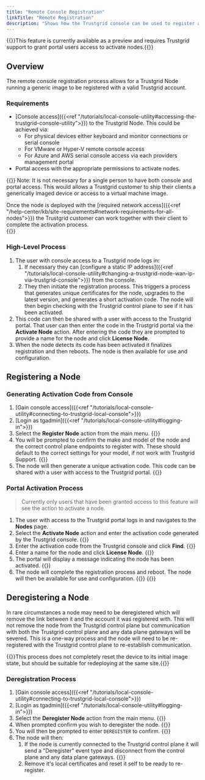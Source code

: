 ```yaml
---
title: "Remote Console Registration"
linkTitle: "Remote Registration"
description: "Shows how the Trustgrid console can be used to register and deregister a Trustgrid Node"
---
```


{{<alert color="warning">}}This feature is currently available as a preview and requires Trustgrid support to grant portal users access to activate nodes.{{</alert>}}

## Overview
The remote console registration process allows for a Trustgrid Node running a generic image to be registered with a valid Trustgrid account. 

### Requirements
- [Console access]({{<ref "/tutorials/local-console-utility#accessing-the-trustgrid-console-utility">}}) to the Trustgrid Node. This could be achieved via: 
  - For physical devices either keyboard and monitor connections or serial console 
  - For VMware or Hyper-V remote console access
  - For Azure and AWS serial console access via each providers management portal
- Portal access with the appropriate permissions to activate nodes.

{{<alert color="info">}}
Note: It is not necessary for a single person to have both console and portal access. This would allows a Trustgrid customer to ship their clients a generically imaged device or access to a virtual machine image. 

Once the node is deployed with the [required network access]({{<ref "/help-center/kb/site-requirements#network-requirements-for-all-nodes">}}) the Trustgrid customer can work together with their client to complete the activation process.   
{{</alert>}}

### High-Level Process
1. The user with console access to a Trustgrid node logs in: 
    1. If necessary they can [configure a static IP address]({{<ref "/tutorials/local-console-utility#changing-a-trustgrid-node-wan-ip-via-trustgrid-console">}}) from the console.
    1. They then initiate the registration process. This triggers a process that generates unique certificates for the node, upgrades to the latest version, and generates a short activation code. The node will then begin checking with the Trustgrid control plane to see if it has been activated.
1. This code can then be shared with a user with access to the Trustgrid portal. That user can then enter the code in the Trustgrid portal via the **Activate Node** action.  After entering the code they are prompted to provide a name for the node and click **License Node**.
1. When the node detects its code has been activated it finalizes registration and then reboots.  The node is then available for use and configuration. 


## Registering a Node

### Generating Activation Code from Console

1. [Gain console access]({{<ref "/tutorials/local-console-utility#connecting-to-trustgrid-local-console">}})
1. [Login as tgadmin]({{<ref "/tutorials/local-console-utility#logging-in">}})
1. Select the **Register Node** action from the main menu. {{<tgimg src="remote-reg-menu.png" caption="Remote Registration Menu option" width="70%">}}
1. You will be prompted to confirm the make and model of the node and the correct control plane endpoints to register with. These should default to the correct settings for your model, if not work with Trustgrid Support. {{<tgimg src="remote-reg-options.png" caption="Confirm Options" width="70%">}}
1. The node will then generate a unique activation code. This code can be shared with a user with access to the Trustgrid portal. {{<tgimg src="remote-reg-code.png" caption="Example registration code" width="70%">}}

### Portal Activation Process
> Currently only users that have been granted access to this feature will see the action to activate a node.
1. The user with access to the Trustgrid portal logs in and navigates to the **Nodes** page.
1. Select the **Activate Node** action and enter the activation code generated by the Trustgrid console. {{<tgimg src="remote-reg-activate-action.png" caption="Nodes table Activate button" width="40%">}}
1. Enter the activation code from the Trustgrid console and click **Find**. {{<tgimg src="remote-reg-activate-code.png" caption="Entering the Activate Code" width="70%">}}
1. Enter a name for the node and click **License Node**. {{<tgimg src="remote-reg-activate-name.png" caption="Node information and prompt for name" width="70%">}}
1. The portal will display a message indicating the node has been activated. {{<tgimg src="remote-reg-activate-notice.png" caption="Activation notice" width="50%">}}
1. The node will complete the registration process and reboot. The node will then be available for use and configuration. {{<tgimg src="remote-reg-final-portal.png" caption="Registered node listed in Nodes table" width="60%">}} {{<tgimg src="remote-reg-final-console.png" caption="Console view after the registered nodes has rebooted." width="80%">}}


## Deregistering a Node
In rare circumstances a node may need to be deregistered which will remove the link between it and the account it was registered with. This will not remove the node from the Trustgrid control plane but communication with both the Trustgrid control plane and any data plane gateways will be severed. This is a one-way process and the node will need to be re-registered with the Trustgrid control plane to re-establish communication.

{{<alert color="warning">}}This process does not completely reset the device to its initial image state, but should be suitable for redeploying at the same site.{{</alert>}}

### Deregistration Process

1. [Gain console access]({{<ref "/tutorials/local-console-utility#connecting-to-trustgrid-local-console">}})
1. [Login as tgadmin]({{<ref "/tutorials/local-console-utility#logging-in">}})
1. Select the **Deregister Node** action from the main menu. {{<tgimg src="dereg-console-option.png" caption="Deregister Menu" width="70%">}}
1. When prompted confirm you wish to deregister the node. {{<tgimg src="dereg-confirm-1.png" caption="Deregister Confirmation" width="70%">}}
1. You will then be prompted to enter `DEREGISTER` to confirm. {{<tgimg src="dereg-confirm-2.png" caption=" Second deregister Confirmation" width="70%">}}
1. The node will then:
    1. If the node is currently connected to the Trustgrid control plane it will send a "Deregister" event type and disconnect from the control plane and any data plane gateways. {{<tgimg src="dereg-portal-event.png" caption="Deregister event" width="100%">}}
    1. Remove it's local certificates and reset it self to be ready to re-register.

